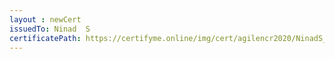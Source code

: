 ```yaml
--- 
layout : newCert 
issuedTo: Ninad  S 
certificatePath: https://certifyme.online/img/cert/agilencr2020/NinadS_0ea65.png
--- 
```

